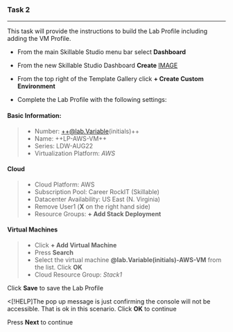 

### Task 2

---

This task will provide the instructions to build the Lab Profile including adding the VM Profile.

 - From the main Skillable Studio menu bar select **Dashboard**
 - From the new Skillable Studio Dashboard **Create**
 [IMAGE](images/003.jpg)
 
 - From the top right of the Template Gallery click **+ Create Custom Environment**
 
 - Complete the Lab Profile with the following settings:
 
#### Basic Information:
 
 > - Number: ++@lab.Variable(initials)++
 > - Name: ++LP-AWS-VM++    
 > - Series: LDW-AUG22    
 > - Virtualization Platform: *AWS*    
 
#### Cloud

> - Cloud Platform: AWS    
> - Subscription Pool: Career RockIT (Skillable)    
> - Datacenter Availability: US East (N. Virginia)    
> - Remove User1 (**X** on the right hand side)
> - Resource Groups: **+ Add Stack Deployment**    
  

#### Virtual Machines

> - Click **+ Add Virtual Machine**
> - Press **Search**
> - Select the virtual machine **@lab.Variable(initials)-AWS-VM** from the list.  Click **OK**
> - Cloud Resource Group: *Stack1*

Click **Save** to save the Lab Profile

<[!HELP]The pop up message is just confirming the console will not be accessible.  That is ok in this scenario.  Click **OK** to continue

Press **Next** to continue
 
